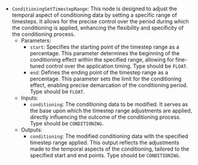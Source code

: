 - `ConditioningSetTimestepRange`: This node is designed to adjust the temporal aspect of conditioning data by setting a specific range of timesteps. It allows for the precise control over the period during which the conditioning is applied, enhancing the flexibility and specificity of the conditioning process.
    - Parameters:
        - `start`: Specifies the starting point of the timestep range as a percentage. This parameter determines the beginning of the conditioning effect within the specified range, allowing for fine-tuned control over the application timing. Type should be `FLOAT`.
        - `end`: Defines the ending point of the timestep range as a percentage. This parameter sets the limit for the conditioning effect, enabling precise demarcation of the conditioning period. Type should be `FLOAT`.
    - Inputs:
        - `conditioning`: The conditioning data to be modified. It serves as the base upon which the timestep range adjustments are applied, directly influencing the outcome of the conditioning process. Type should be `CONDITIONING`.
    - Outputs:
        - `conditioning`: The modified conditioning data with the specified timestep range applied. This output reflects the adjustments made to the temporal aspects of the conditioning, tailored to the specified start and end points. Type should be `CONDITIONING`.
